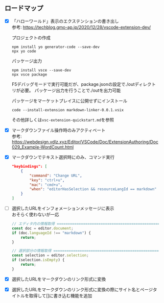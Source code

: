 ## ロードマップ
- [x] 「ハローワールド」表示のエクステンションの書き出し  
    参考: https://techblog.gmo-ap.jp/2020/12/28/vscode-extension-dev/  
    
    プロジェクトの作成
    ```
    npm install yo generator-code --save-dev
    npx yo code
    ```
    パッケージ出力
    ```
    npm install vsce --save-dev
    npx vsce package
    ```
    F5デバッグモードで実行可能だが、package.jsonの設定で./outディレクトリが必要。
    パッケージ出力を行うことで./outを出力可能

    パッケージをマーケットプレイスに公開せずにインストール
    ```
    code --install-extension markdown-linker-0.0.1.vsix
    ```
    その他詳しくは`vsc-extension-quickstart.md`を参照

- [x] マークダウンファイル操作時のみアクティベート  
    参考: https://webdesign.vdlz.xyz/Editor/VSCode/Doc/ExtensionAuthoring/Doc029_Example-WordCount.html

- [x] マークダウンでテキスト選択時にのみ、コマンド実行
    ```json
    "keybindings": [
        {
            "command": "Change URL",
            "key": "ctrl+u",
            "mac": "cmd+u",
            "when": "editorHasSelection && resourceLangId == markdown"
        }
    ]
    ```

- [ ] 選択したURLをインフォメーションメッセージに表示  
    おそらく使わないが一応  
    ```ts
    // エディタ内の情報取得 ============================================================
    const doc = editor.document;
    if (doc.languageId !== "markdown") {
        return;
    }
    
    // 選択部分の情報取得 ===============================================================
    const selection = editor.selection;
    if (selection.isEmpty) {
        return;
    }
    ```
- [x] 選択したURLをマークダウンのリンク形式に変換
- [x] 選択したURLをマークダウンのリンク形式に変換の際にサイト名とページタイトルを取得して[]に書き込む機能を追加
